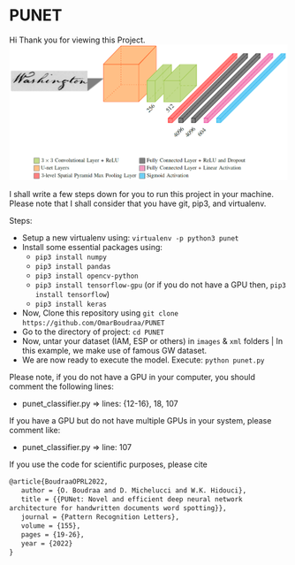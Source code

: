 # PUNET
Hi Thank you for viewing this Project.
![alt text](https://github.com/OmarBoudraa/PUNET/blob/main/images/punet.png)

I shall write a few steps down for you to run this project in your machine.
Please note that I shall consider that you have git, pip3, and virtualenv.

Steps:
* Setup a new virtualenv using: `virtualenv -p python3 punet`
* Install some essential packages using:
	- `pip3 install numpy`
	- `pip3 install pandas`
	- `pip3 install opencv-python`
	- `pip3 install tensorflow-gpu` (or if you do not have a GPU then, `pip3 install tensorflow`)
	- `pip3 install keras`
* Now, Clone this repository using `git clone https://github.com/OmarBoudraa/PUNET`
* Go to the directory of project: `cd PUNET`
* Now, untar your dataset (IAM, ESP or others) in `images` & `xml` folders |
	In this example, we make use of famous GW dataset.
* We are now ready to execute the model. Execute: `python punet.py`

Please note, if you do not have a GPU in your computer, you should comment the following lines:
- punet_classifier.py => lines: {12-16}, 18, 107

If you have a GPU but do not have multiple GPUs in your system, please comment like:
- punet_classifier.py => line: 107

If you use the code for scientific purposes, please cite
```
@article{BoudraaOPRL2022,
   author = {O. Boudraa and D. Michelucci and W.K. Hidouci},
   title = {{PUNet: Novel and efficient deep neural network architecture for handwritten documents word spotting}},
   journal = {Pattern Recognition Letters},
   volume = {155},
   pages = {19-26},
   year = {2022}
}
